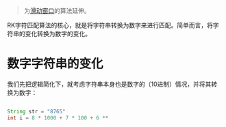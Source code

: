 > 为[滑动窗口](滑动窗口.md)的算法延伸。

RK字符匹配算法的核心，就是将字符串转换为数字来进行匹配。简单而言，将字符串的变化转换为数字的变化。

# 数字字符串的变化

我们先把逻辑简化下，就考虑字符串本身也是数字的（10进制）情况，并将其转换为数字：
```java

String str = "8765"
int i = 8 * 1000 + 7 * 100 + 6 **

```